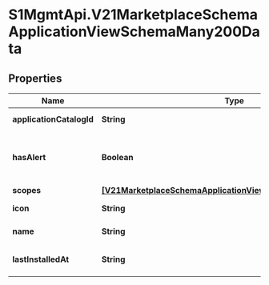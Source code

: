# S1MgmtApi.V21MarketplaceSchemaApplicationViewSchemaMany200Data

## Properties
Name | Type | Description | Notes
------------ | ------------- | ------------- | -------------
**applicationCatalogId** | **String** | Application Catalog ID | [optional] 
**hasAlert** | **Boolean** | True if the any installed application has any issues | [optional] 
**scopes** | [**[V21MarketplaceSchemaApplicationViewSchemaMany200Scopes]**](V21MarketplaceSchemaApplicationViewSchemaMany200Scopes.md) | Scopes | [optional] 
**icon** | **String** | Application's icon | [optional] 
**name** | **String** | Application's name | 
**lastInstalledAt** | **String** | Last time an Application was installed | [optional] 


